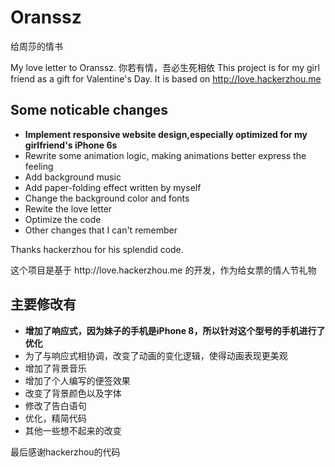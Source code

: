 
# Oranssz
给周莎的情书

My love letter to Oranssz.
你若有情，吾必生死相依
This project is for my girl friend as a gift for Valentine's Day. It is based on <a>http://love.hackerzhou.me</a>
<h2>Some noticable changes</h2>
<ul>
    <li><b>Implement responsive website design,especially optimized for my girlfriend's iPhone 6s</b></li>
    <li>Rewrite some animation logic, making animations better express the feeling</li>
    <li>Add background music</li>
    <li>Add paper-folding effect written by myself</li>
    <li>Change the background color and fonts</li>
    <li>Rewite the love letter</li>
    <li>Optimize the code</li>
    <li>Other changes that I can't remember</li>
</ul>
Thanks hackerzhou for his splendid code.

<p>这个项目是基于 <a>http://love.hackerzhou.me</a> 的开发，作为给女票的情人节礼物</p>
<h2>主要修改有</h2>
<ul>
    <li><b>增加了响应式，因为妹子的手机是iPhone 8，所以针对这个型号的手机进行了优化</b></li>
    <li>为了与响应式相协调，改变了动画的变化逻辑，使得动画表现更美观</li>
    <li>增加了背景音乐</li>
    <li>增加了个人编写的便签效果</li>
    <li>改变了背景颜色以及字体</li>
    <li>修改了告白语句</li>
    <li>优化，精简代码</li>
    <li>其他一些想不起来的改变</li>
</ul>
最后感谢hackerzhou的代码


